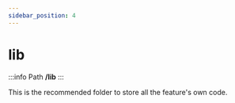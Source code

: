 ```yaml
---
sidebar_position: 4
---
```


# lib

:::info Path
**/lib**
:::

This is the recommended folder to store all the feature's own code.